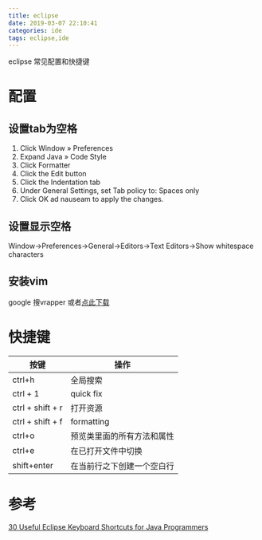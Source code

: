 ```yaml
---
title: eclipse
date: 2019-03-07 22:10:41
categories: ide
tags: eclipse,ide
---
```

eclipse 常见配置和快捷键
<!--more-->

# 配置
## 设置tab为空格
1. Click Window » Preferences
1. Expand Java » Code Style
1. Click Formatter
1. Click the Edit button
1. Click the Indentation tab
1. Under General Settings, set Tab policy to: Spaces only
1. Click OK ad nauseam to apply the changes.

## 设置显示空格
Window->Preferences->General->Editors->Text Editors->Show whitespace characters

## 安装vim
google 搜vrapper 或者[点此下载](https://sourceforge.net/projects/vrapper/files/latest/download?source=files)


# 快捷键
| 按键             | 操作                       |
|------------------|----------------------------|
| ctrl+h           | 全局搜索                   |
| ctrl + 1         | quick fix                  |
| ctrl + shift + r | 打开资源                   |
| ctrl + shift + f | formatting                 |
| ctrl+o           | 预览类里面的所有方法和属性 |
| ctrl+e           | 在已打开文件中切换         |
| shift+enter      | 在当前行之下创建一个空白行 |
# 参考
[30 Useful Eclipse Keyboard Shortcuts for Java Programmers](https://dzone.com/articles/top-30-eclipse-keyboard-shortcuts-for-java-program-1)